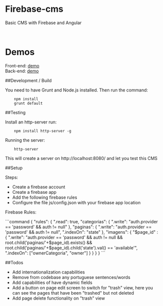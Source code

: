 # Firebase-cms

Basic CMS with Firebase and Angular

<a href="https://travis-ci.org/eralha/firebase-cms" target="_blank">
<img src="https://api.travis-ci.org/eralha/firebase-cms.svg?branch=master" alt="" /></a>
<a href="http://gruntjs.com/" target="_blank"><img src="https://cdn.gruntjs.com/builtwith.png" alt="" /></a>

# Demos

Front-end: <a href="https://rawgit.com/eralha/firebase-cms/master/index.html">demo</a><br />
Back-end: <a href="https://rawgit.com/eralha/firebase-cms/master/adm/index.html">demo</a>


##Development / Build

<p>You need to have Grunt and Node.js installed. Then run the command:</p>

```command
	npm install
	grunt default
```

##Testing

<p>Install an http-server run:</p>

```command
	npm install http-server -g
```

<p>Running the server:</p>

```command
	http-server
```

<p>This will create a server on http://localhost:8080/ and let you test this CMS</p>


##Setup

<p>Steps:</p>
<ul>
	<li>Create a firebase account</li>
	<li>Create a firebase app</li>
	<li>Add the following firebase rules</li>
	<li>Configure the file js/config.json with your firebase app location</li>
</ul>

<p>Firebase Rules:</p>
```command
	{
	    "rules": {
	        ".read": true,
	        "categorias": {
	          ".write": "auth.provider == 'password' && auth != null"
	        },
	        "paginas": {
	          ".write": "auth.provider == 'password' && auth != null",
	          ".indexOn": "state"
	        },
	        "imagens": {
	          "$page_id" : {
	          	".write": "auth.provider == 'password' && auth != null && root.child('paginas/'+$page_id).exists() && root.child('paginas/'+$page_id).child('state').val() == 'available'",
	            ".indexOn": ["ownerCategoria", "owner"]
	      	  }
	        }
	    }
	}
```

##Todos

<ul>
	<li>Add internationalization capabilities</li>
	<li>Remove from codebase any portuguese sentences/words</li>
	<li>Add capabilities of have dynamic fields</li>
	<li>Add a button on page edit screen to switch for "trash" view, here you can see the pages that have been "trashed" but not deleted</li>
	<li>Add page delete functionality on "trash" view</li>
</ul>